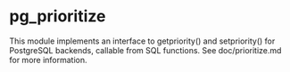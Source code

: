pg_prioritize
=================

This module implements an interface to getpriority() and setpriority()
for PostgreSQL backends, callable from SQL functions. See doc/prioritize.md
for more information.
